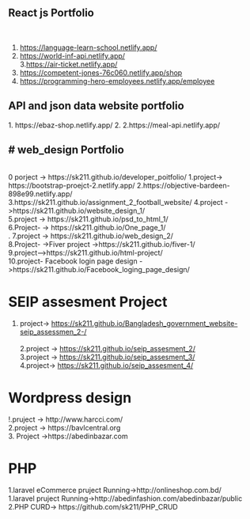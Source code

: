 <h2>React js Portfolio</h2> <br>

1. https://language-learn-school.netlify.app/  <br>
2. https://world-inf-api.netlify.app/ <br>
3.https://air-ticket.netlify.app/ <br>
4. https://competent-jones-76c060.netlify.app/shop <br>
5. https://programming-hero-employees.netlify.app/employee

<h2>API and json data website portfolio</h2>
1. https://ebaz-shop.netlify.app/
2. 2.https://meal-api.netlify.app/

<h2># web_design Portfolio</h2> <br>
0 porject -> https://sk211.github.io/developer_poitfolio/
1.project-> https://bootstrap-proejct-2.netlify.app/
2.https://objective-bardeen-898e99.netlify.app/
3.https://sk211.github.io/assignment_2_football_website/
4.project  ->https://sk211.github.io/website_design_1/<br>
5.project -> https://sk211.github.io/psd_to_html_1/<br>
6.Project- -> https://sk211.github.io/One_page_1/ <br>.
7.project -> https://sk211.github.io/web_design_2/<br>
8.Project- ->Fiver project ->https://sk211.github.io/fiver-1/ <br>
9.project-->https://sk211.github.io/html-project/ <br>
10.project- Facebook login page design ->https://sk211.github.io/Facebook_loging_page_design/ <br>


<h1> SEIP assesment Project </h1>

1. project-> https://sk211.github.io/Bangladesh_government_website-seip_assessmen_2-/<br><br>
2.project -> https://sk211.github.io/seip_assesment_2/<br>
3.project -> https://sk211.github.io/seip_assesment_3/<br>
4.project-> https://sk211.github.io/seip_assesment_4/<br>

<h1>Wordpress design </h1>
!.pruject -> http://www.harcci.com/<br>
2.project -> https://bavlcentral.org <br>
3. Project ->https://abedinbazar.com


<h1>PHP</h1>
1.laravel eCommerce pruject Running->http://onlineshop.com.bd/ <br>
1.laravel pruject Running->http://abedinfashion.com/abedinbazar/public <br>
2.PHP CURD-> https://github.com/sk211/PHP_CRUD<br>


